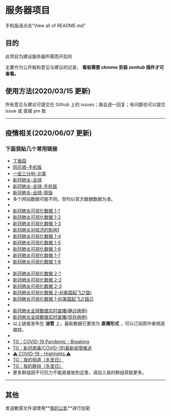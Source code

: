 # 服务器项目

手机版请点击“View all of README.md”

## 目的

此项目为建设服务器所需而开启的

主要作为公开板和意见与建议的记录， **看板需要 chrome 安装 _zenhub_ 插件才可查看。**

## 使用方法(2020/03/15 更新)

所有意见与建议可提交在 Github 上的 issues；我会逐一回复；有问题也可以提交 issue 或 直接 pm 我

---

## 疫情相关(2020/06/07 更新)

### 下面我贴几个常用链接

- [丁香园](https://ncov.dxy.cn/ncovh5/view/pneumonia)
- [同花顺-手机版](http://activity.10jqka.com.cn/acmake/cache/926.html)
- [一亩三分地-北美](https://coronavirus.1point3acres.com/)
- [新冠肺炎-全球](https://gisanddata.maps.arcgis.com/apps/opsdashboard/index.html#/bda7594740fd40299423467b48e9ecf6)
- [新冠肺炎-全球-手机版](https://www.arcgis.com/apps/opsdashboard/index.html#/85320e2ea5424dfaaa75ae62e5c06e61)
- [新冠肺炎-全球-简版](https://covid2019app.live/live)
- 多个网站数据可能不同，但均以官方数据数据为准。
-
- [新冠肺炎可视化数据 1-1](https://www.youtube.com/watch?v=6dDD2tHWWnU)
- [新冠肺炎可视化数据 1-2](https://www.youtube.com/watch?v=9PYKYjkqnGU)
- [新冠肺炎可视化数据 1-3](https://www.youtube.com/watch?v=KrgYEdb-Fls)
- [新冠肺炎对经济的影响1](https://www.youtube.com/watch?v=_-qChOIZ08E)
- [新冠肺炎可视化数据 1-4](https://youtu.be/n4no04822NQ)
- [新冠肺炎可视化数据 1-5](https://www.youtube.com/watch?v=sz1bGzYdRdk)
- [新冠肺炎可视化数据 1-6](https://www.youtube.com/watch?v=x_wZQ8fVIwQ)
- [新冠肺炎可视化数据 1-7](https://youtu.be/LnQcbAKWkPE)
- [新冠肺炎可视化数据 1-8](https://www.youtube.com/watch?v=b1hRKhHhOF4)
- 
- [新冠肺炎可视化数据 2-1](https://youtu.be/z6pBq3oXe5M)
- [新冠肺炎可视化数据 2-2](https://youtu.be/IZWPpKdlonA)
- [新冠肺炎可视化数据 2-3](https://youtu.be/dOXSaXUi1OQ)
- [新冠肺炎可视化数据 2-4(美国起飞之路)](https://www.youtube.com/watch?v=GO4PG7xwSys)
- [新冠肺炎可视化数据 1-8(美国起飞之路2)](https://www.youtube.com/watch?v=1rEO8iJB45A)
- 
- [新冠肺炎全球数据实时直播(确诊病例)](https://www.youtube.com/watch?v=NMre6IAAAiU)
- [新冠肺炎全球数据实时直播(现存病例)](https://www.youtube.com/watch?v=orT4nVeryTc)
- 以上链接发布在 **油管** 上，最新数据已更改为 **直播形式** ，可以订阅原作者频道跟踪。
-
- [TG：COVID-19 Pandemic - Breaking](https://t.me/COVID19Up)
- [TG：新冠病毒(COVID-19)最新疫情推送](https://t.me/CoronavirusNews)
- [⚠️ COVID-19 - Highlights ⚠️](https://t.me/coronavirusinfo)
- [TG：我的频道（冬至日）](https://t.me/neva0theresia)
- [TG：我的群组（冬至日）](https://t.me/neva0theresia_group)
- 更多群组因不可抗力不能直接放到这里，请加入我的群组获取更多。

---

## 其他

发送敏感文件请使用**[我的公匙](https://neva0.icu/?p=11)**进行加密
